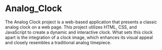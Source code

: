 # Analog_Clock
The Analog Clock project is a web-based application that presents a classic analog clock on a web page. This project utilizes HTML, CSS, and JavaScript to create a dynamic and interactive clock. What sets this clock apart is the integration of a clock image, which enhances its visual appeal and closely resembles a traditional analog timepiece.
